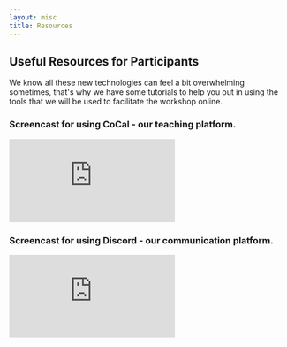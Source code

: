 ```yaml
---
layout: misc
title: Resources
---
```


## Useful Resources for Participants

We know all these new technologies can feel a bit overwhelming sometimes, that's why we have some tutorials to help you out in using the tools that we will be used to facilitate the workshop online.

### Screencast for using CoCal - our teaching platform.

<div class="ytcontainer">
<iframe class="yt" src="https://www.youtube.com/embed/CRLxH-i-s8A" frameborder="0" allow="accelerometer; autoplay; encrypted-media; gyroscope; picture-in-picture" allowfullscreen></iframe>
</div>

### Screencast for using Discord - our communication platform.

<div class="ytcontainer">
<iframe class="yt" src="https://www.youtube.com/embed/2aCTzdPz_lQ" frameborder="0" allow="accelerometer; autoplay; encrypted-media; gyroscope; picture-in-picture" allowfullscreen></iframe>
</div>
